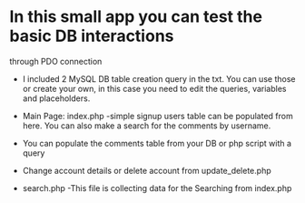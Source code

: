 # In this small app you can test the basic DB interactions
through PDO connection
- I included 2 MySQL DB table creation query in the txt.
  You can use those or create your own, in this case you need to
  edit the queries, variables and placeholders.

- Main Page: index.php -simple signup users table can be populated from here.
  You can also make a search for the comments by username.
- You can populate the comments table from your DB or php script with a query
- Change account details or delete account from update_delete.php
- search.php -This file is collecting data for the Searching from index.php
